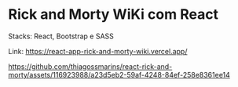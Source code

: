 
# Rick and Morty WiKi com React
 
Stacks: React, Bootstrap e SASS

Link: https://react-app-rick-and-morty-wiki.vercel.app/

https://github.com/thiagossmarins/react-rick-and-morty/assets/116923988/a23d5eb2-59af-4248-84ef-258e8361ee14
